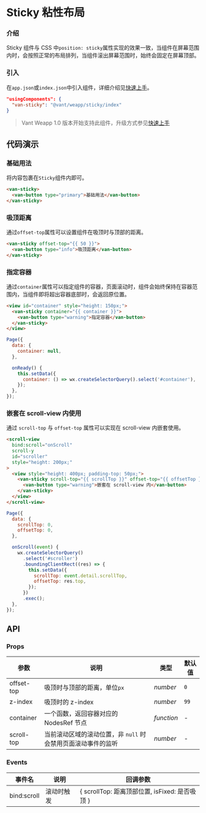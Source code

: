# Sticky 粘性布局

### 介绍

Sticky 组件与 CSS 中`position: sticky`属性实现的效果一致，当组件在屏幕范围内时，会按照正常的布局排列，当组件滚出屏幕范围时，始终会固定在屏幕顶部。

### 引入

在`app.json`或`index.json`中引入组件，详细介绍见[快速上手](#/quickstart#yin-ru-zu-jian)。

```json
"usingComponents": {
  "van-sticky": "@vant/weapp/sticky/index"
}
```

> Vant Weapp 1.0 版本开始支持此组件，升级方式参见[快速上手](#/quickstart)

## 代码演示

### 基础用法

将内容包裹在`Sticky`组件内即可。

```html
<van-sticky>
  <van-button type="primary">基础用法</van-button>
</van-sticky>
```

### 吸顶距离

通过`offset-top`属性可以设置组件在吸顶时与顶部的距离。

```html
<van-sticky offset-top="{{ 50 }}">
  <van-button type="info">吸顶距离</van-button>
</van-sticky>
```

### 指定容器

通过`container`属性可以指定组件的容器，页面滚动时，组件会始终保持在容器范围内，当组件即将超出容器底部时，会返回原位置。

```html
<view id="container" style="height: 150px;">
  <van-sticky container="{{ container }}">
    <van-button type="warning">指定容器</van-button>
  </van-sticky>
</view>
```

```js
Page({
  data: {
    container: null,
  },

  onReady() {
    this.setData({
      container: () => wx.createSelectorQuery().select('#container'),
    });
  },
});
```

### 嵌套在 scroll-view 内使用

通过 `scroll-top` 与 `offset-top` 属性可以实现在 scroll-view 内嵌套使用。

```html
<scroll-view
  bind:scroll="onScroll"
  scroll-y
  id="scroller"
  style="height: 200px;"
>
  <view style="height: 400px; padding-top: 50px;">
    <van-sticky scroll-top="{{ scrollTop }}" offset-top="{{ offsetTop }}">
      <van-button type="warning">嵌套在 scroll-view 内</van-button>
    </van-sticky>
  </view>
</scroll-view>
```

```js
Page({
  data: {
    scrollTop: 0,
    offsetTop: 0,
  },

  onScroll(event) {
    wx.createSelectorQuery()
      .select('#scroller')
      .boundingClientRect((res) => {
        this.setData({
          scrollTop: event.detail.scrollTop,
          offsetTop: res.top,
        });
      })
      .exec();
  },
});
```

## API

### Props

| 参数 | 说明 | 类型 | 默认值 |
| --- | --- | --- | --- |
| offset-top | 吸顶时与顶部的距离，单位`px` | _number_ | `0` |
| z-index | 吸顶时的 z-index | _number_ | `99` |
| container | 一个函数，返回容器对应的 NodesRef 节点 | _function_ | - |
| scroll-top | 当前滚动区域的滚动位置，非 `null` 时会禁用页面滚动事件的监听 | _number_ | - |

### Events

| 事件名 | 说明       | 回调参数                                       |
| ------ | ---------- | ---------------------------------------------- |
| bind:scroll | 滚动时触发 | { scrollTop: 距离顶部位置, isFixed: 是否吸顶 } |
